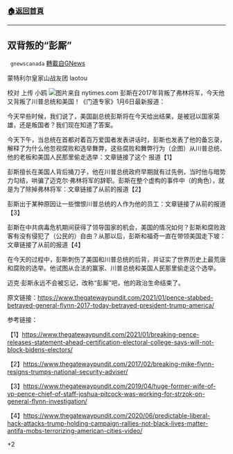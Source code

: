 ###  [:house:返回首頁](https://github.com/ourhimalayas/txt)
---

## 双背叛的“彭厮”
` gnewscanada` [轉載自GNews](https://gnews.org/zh-hans/725267/)

蒙特利尔皇家山战友团 laotou

校对 上传 小鸥
![]()![](https://gnews.org/wp-content/uploads/2021/01/pence-2.jpg)图片来自 nytimes.com
彭斯在2017年背叛了弗林将军，今天他又背叛了川普总统和美国！《门道专家》1月6日最新报道：

今天早些时候，我们说了，美国副总统彭斯将在今天给出结果，是被冠以国家英雄，还是叛国者？我们现在知道了答案。

今天下午，当总统在首都对着百万爱国者发表讲话时，彭斯也发表了他的备忘录，解释了为什么他忽视腐败和选举舞弊，这些腐败和舞弊行为（企图）从川普总统、他的老板和美国人民那里偷走选举：文章链接了这个 报道【1】

彭斯擅长在美国人背后捅刀子，他在川普总统政府早期就有过先例，当时他与暗势力勾结，哄骗了迈克尔·弗林将军的辞职。彭斯在整个虚构的事件中（的角色），就是为了除掉弗林将军：文章链接了从前的报道【2】

彭斯出于某种原因让一些憎恨川普总统的人作为他的员工：文章链接了从前的报道【3】

彭斯在中共病毒危机期间获得了领导国家的机会，美国的情况如何？彭斯和腐败政客有没有侵犯了（公民的）自由？从那以后，彭斯和福奇一直在带领美国走下坡：文章链接了从前的报道【4】

在今天的过程中，彭斯刺伤了美国和川普总统的后背，并证实了世界历史上最荒唐和腐败的选举。他试图从合法的赢家、川普总统和美国人民那里偷走这个选举。

迈克·彭斯永远不会被忘记，改称“彭厮”吧，他的政治生命结束了。

原文链接：https://www.thegatewaypundit.com/2021/01/pence-stabbed-betrayed-general-flynn-2017-today-betrayed-president-trump-america/

参考链接：

【1】https://www.thegatewaypundit.com/2021/01/breaking-pence-releases-statement-ahead-certification-electoral-college-says-will-not-block-bidens-electors/

【2】https://www.thegatewaypundit.com/2017/02/breaking-mike-flynn-resigns-trumps-national-security-adviser/

【3】https://www.thegatewaypundit.com/2019/04/huge-former-wife-of-vp-pence-chief-of-staff-joshua-pitcock-was-working-for-strzok-on-general-flynn-investigation/

【4】https://www.thegatewaypundit.com/2020/06/predictable-liberal-hack-attacks-trump-holding-campaign-rallies-not-black-lives-matter-antifa-mobs-terrorizing-american-cities-video/

+2
